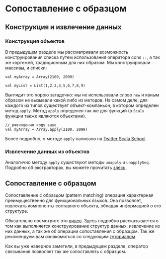 Сопоставление с образцом
========================

## Конструкция и извлечение данных

### Конструкция объектов
В предыдущем разделе мы рассматривали возможность конструирования
списка путем использования оператора cons `::`, а так же кортежей,
традиционным для них образом. Мы конструировали массивы, и списки:

    val myArray = Array(2100, 2099)

    val myList = List(1,2,3,4,5,6,7,8,9)

Выглядит это порою загадочно: мы не использовали слово `new` и явным
образом не вызывали какой либо из методов. На самом деле, для каждого
из типов существует объект-компаньон, в котором определен метод `apply`.
Метод `apply` определен так же для функций (в `Scala` функции также
являются объектами).

    // равноценно коду выше
    val myArray = Array.apply(2100, 2099)

Более подробно, о методе `apply` написано на [Twitter Scala School][apply]

### Извлечение данных из объектов
Аналогично методу `apply` существуют методы `unapply` и `unapplySeq`.
Подробно об экстракторах, вы можете прочитать [здесь][unapply].


## Сопоставление с образцом
Сопоставление с образцом (pattern matching) операция характерная
преимущественно для функциональных языков. Она позволяет, извлекать
компоненты составного объекта, обладая информацией о его структуре.

Обязательно посмотрите это [видео][video-tutorial]. Здесь подробно
рассказывается о том как выполняется конструирование структур данных,
извлечение из них данных, а так же об операции сопоставления с образцом.
Так же рекомендуем вам ознакомиться со следующим [туториалом][pm-tutor].

Как вы уже наверное заметили, в предыдущем разделе, оператор связывания
позволяет так же сопоставлять с образцом.

[video-tutorial]: https://www.youtube.com/watch?v=1vxIRkYZfmc

[apply]: https://twitter.github.io/scala_school/basics2.html#apply
[unapply]: http://docs.scala-lang.org/tutorials/tour/extractor-objects.html
[pm-tutor]: http://docs.scala-lang.org/tutorials/tour/pattern-matching

